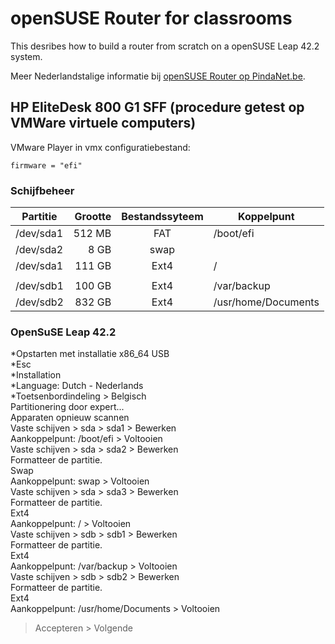# openSUSE Router for classrooms
This desribes how to build a router from scratch on a openSUSE Leap 42.2 system.

Meer Nederlandstalige informatie bij [openSUSE Router op PindaNet.be](https://linux.pindanet.be/faq/tips16/router.html).
## HP EliteDesk 800 G1 SFF (procedure getest op VMWare virtuele computers)
VMware Player in vmx configuratiebestand:

    firmware = "efi"
### Schijfbeheer
| Partitie | Grootte | Bestandssyteem | Koppelpunt |
|----------|--------:|:--------------:|------------|
|/dev/sda1 |  512 MB |	          FAT |	/boot/efi  |
|/dev/sda2 |	8 GB |	         swap ||
|/dev/sda1 |  111 GB |	         Ext4 |	/  | 
|||||
|/dev/sdb1 |  100 GB |	         Ext4 |	/var/backup
|/dev/sdb2 |  832 GB |           Ext4 |	/usr/home/Documents
### OpenSuSE Leap 42.2
*Opstarten met installatie x86_64 USB  
*Esc  
*Installation  
*Language: Dutch - Nederlands  
  *Toetsenbordindeling > Belgisch  
Partitionering door expert...  
  Apparaten opnieuw scannen  
  Vaste schijven > sda > sda1 > Bewerken  
    Aankoppelpunt: /boot/efi > Voltooien  
  Vaste schijven > sda > sda2 > Bewerken  
    Formatteer de partitie.  
    Swap  
    Aankoppelpunt: swap > Voltooien  
  Vaste schijven > sda > sda3 > Bewerken  
    Formatteer de partitie.  
    Ext4  
    Aankoppelpunt: / > Voltooien  
  Vaste schijven > sdb > sdb1 > Bewerken  
    Formatteer de partitie.  
    Ext4  
    Aankoppelpunt: /var/backup > Voltooien  
  Vaste schijven > sdb > sdb2 > Bewerken  
    Formatteer de partitie.  
    Ext4  
    Aankoppelpunt: /usr/home/Documents > Voltooien  
  > Accepteren > Volgende  
